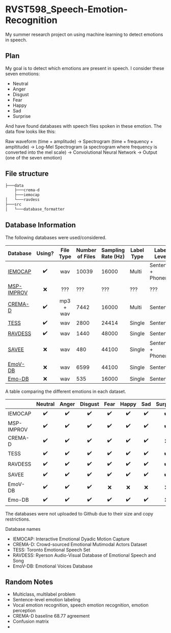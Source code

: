 # RVST598_Speech-Emotion-Recognition

My summer research project on using machine learning to detect emotions in speech.

## Plan

My goal is to detect which emotions are present in speech. I consider these seven
emotions:

- Neutral
- Anger
- Disgust
- Fear
- Happy
- Sad
- Surprise

And have found databases with speech files spoken in these emotion. The data flow looks like this:

Raw waveform (time + amplitude) -> Spectrogram (time + frequency + ampltitude) -> Log-Mel Spectrogram (a spectrogram where frequency is converted into the mel scale) -> Convolutional Neural Network -> Output (one of the seven emotion)

## File structure

```bash
├───data
    ├───crema-d
    ├───iemocap
│   └───ravdess
├───src
│   └───database_formatter
```

## Database Information

The following databases were used/considered.

| Database                                                                             |       Using?       | File Type | Number of Files | Sampling Rate (Hz) | Label Type | Label Level        |
|--------------------------------------------------------------------------------------|:------------------:|:---------:|-----------------|--------------------|------------|--------------------|
| [IEMOCAP](https://sail.usc.edu/iemocap)                                              | :heavy_check_mark: |    wav    | 10039           | 16000              | Multi      | Sentence + Phoneme |
| [MSP-IMPROV](https://ecs.utdallas.edu/research/researchlabs/msp-lab/MSP-Improv.html) |         :x:        |    ???    | ???             | ???                | ???        | ???                |
| [CREMA-D](https://github.com/CheyneyComputerScience/CREMA-D)                         | :heavy_check_mark: | mp3 + wav | 7442            | 16000              | Multi      | Sentence           |
| [TESS](https://tspace.library.utoronto.ca/handle/1807/24487)                         | :heavy_check_mark: |    wav    | 2800            | 24414              | Single     | Sentence           |
| [RAVDESS](https://smartlaboratory.org/ravdess)                                       | :heavy_check_mark: |    wav    | 1440            | 48000              | Single     | Sentence           |
| [SAVEE](http://kahlan.eps.surrey.ac.uk/savee/Database.html)                          |         :x:        |    wav    | 480             | 44100              | Single     | Sentence + Phoneme |
| [EmoV-DB](https://github.com/numediart/EmoV-DB)                                      |         :x:        |    wav    | 6599            | 44100              | Single     | Sentence           |
| [Emo-DB](http://emodb.bilderbar.info/index-1280.html)                                |         :x:        |    wav    | 535             | 16000              | Single     | Sentence           |

A table comparing the different emotions in each dataset.

|            |  Neutral |   Anger  |  Disgust |   Fear   |   Happy  |    Sad   | Surprise |   Calm   | Excitement | Frustration |  Amused  |  Sleepy  |  Bored  |
|------------|:--------:|:--------:|:--------:|:--------:|:--------:|:--------:|:--------:|:--------:|:----------:|:----------:|:--------:|:--------:|:--------:|
| IEMOCAP    | :heavy_check_mark: | :heavy_check_mark: | :heavy_check_mark: | :heavy_check_mark: | :heavy_check_mark: | :heavy_check_mark: | :heavy_check_mark: | :x: |  :heavy_check_mark:  | :heavy_check_mark:   | :x: | :x: | :x: |
| MSP-IMPROV | :heavy_check_mark: | :heavy_check_mark: | :heavy_check_mark: | :heavy_check_mark: | :heavy_check_mark: | :heavy_check_mark: | :heavy_check_mark: | :x: | :x:   | :x:   | :x: | :x: | :x: |
| CREMA-D    | :heavy_check_mark: | :heavy_check_mark: | :heavy_check_mark: | :heavy_check_mark: | :heavy_check_mark: | :heavy_check_mark: | :x: | :x: | :x:   | :x:   | :x: | :x: | :x: |
| TESS       | :heavy_check_mark: | :heavy_check_mark: | :heavy_check_mark: | :heavy_check_mark: | :heavy_check_mark: | :heavy_check_mark: | :heavy_check_mark: | :x: | :x:   | :x:   | :x: | :x: | :x: |
| RAVDESS    | :heavy_check_mark: | :heavy_check_mark: | :heavy_check_mark: | :heavy_check_mark: | :heavy_check_mark: | :heavy_check_mark: | :heavy_check_mark: | :heavy_check_mark: | :x:   | :x:   | :x: | :x: | :x: |
| SAVEE      | :heavy_check_mark: | :heavy_check_mark: | :heavy_check_mark: | :heavy_check_mark: | :heavy_check_mark: | :heavy_check_mark: | :heavy_check_mark: | :x: | :x:   | :x:   | :x: | :x: | :x: |
| EmoV-DB    | :heavy_check_mark: | :heavy_check_mark: | :heavy_check_mark: | :x: | :x: | :x: | :x: | :x: | :x:   | :x:   | :heavy_check_mark: | :heavy_check_mark: | :x: |
| Emo-DB     | :heavy_check_mark: | :heavy_check_mark: | :heavy_check_mark: | :heavy_check_mark: | :heavy_check_mark: | :heavy_check_mark: | :x: | :x: | :x:   | :x:   | :x: | :x: | :heavy_check_mark: 

The databases were not uploaded to Github due to their size and copy restrictions.

Database names

- IEMOCAP: Interactive Emotional Dyadic Motion Capture
- CREMA-D: Crowd-sourced Emotional Mutimodal Actors Dataset
- TESS: Toronto Emotional Speech Set
- RAVDESS: Ryerson Audio-Visual Database of Emotional Speech and Song
- EmoV-DB: Emotional Voices Database


## Random Notes

- Multiclass, multilabel problem
- Sentence-level emotion labeling
- Vocal emotion recognition, speech emotion recognition, emotion perception
- CREMA-D baseline 68.77 agreement
- Confusion matrix
- 